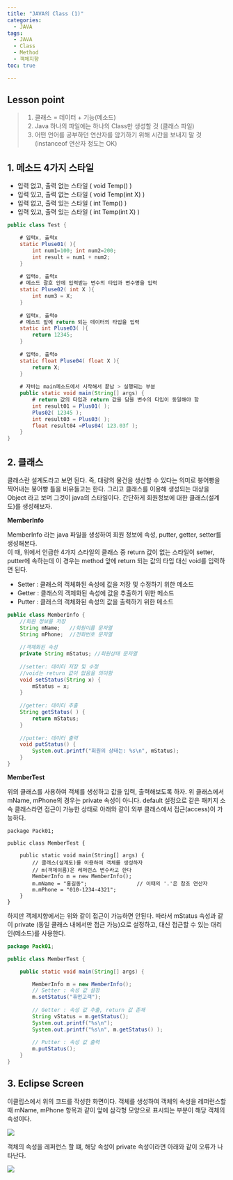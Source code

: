 ```yaml
---
title: "JAVA의 Class (1)"
categories: 
  - JAVA
tags:
  - JAVA
  - Class
  - Method
  - 객체지향
toc: true

---
```


## **Lesson point**

> 1. 클래스 = 데이터 + 기능(메소드)  
> 2. Java 하나의 파일에는 하나의 Class만 생성할 것 (클래스 파일)  
> 3. 어떤 언어를 공부하던 연산자를 암기하기 위해 시간을 보내지 말 것 (instanceof 연산자 정도는 OK)

  

## **1. 메소드 4가지 스타일**

-   입력 없고, 출력 없는 스타일 ( void Temp() )
-   입력 있고, 출력 없는 스타일 ( void Temp(int X) )
-   입력 없고, 출력 있는 스타일 ( int Temp() )
-   입력 있고, 출력 있는 스타일 ( int Temp(int X) )



```java
public class Test {

	# 입력x, 출력x
	static Pluse01( ){
		int num1=100; int num2=200;
        int result = num1 + num2;
	}
    
    # 입력o, 출력x
    # 메소드 괄호 안에 입력받는 변수의 타입과 변수명을 입력
	static Pluse02( int X ){
		int num3 = X;
	}
    
    # 입력x, 출력o
    # 메소드 앞에 return 되는 데이터의 타입을 입력
	static int Pluse03( ){
		return 12345;
	}
    
    # 입력o, 출력o
	static float Pluse04( float X ){
        return X;
	}
    
    # 자바는 main메소드에서 시작해서 끝남 > 실행되는 부분
    public static void main(String[] args) {
    	# return 값의 타입과 return 값을 담을 변수의 타입이 동일해야 함
        int result01 = Plus01( );        
        Plus02( 12345 );
        int result03 = Plus03( );
        float result04 =Plus04( 123.03f );
    }
}
```



## **2. 클래스**

클래스란 설계도라고 보면 된다. 즉, 대량의 물건을 생산할 수 있다는 의미로 붕어빵을 찍어내는 붕어빵 틀을 비유들고는 한다. 그리고 클래스를 이용해 생성되는 대상을 Object 라고 보며 그것이 java의 스타일이다. 간단하게 회원정보에 대한 클래스(설계도)를 생성해보자.



**MemberInfo**

MemberInfo 라는 java 파일을 생성하여 회원 정보에 속성, putter, getter, setter를 생성해본다.  
이 때, 위에서 언급한 4가지 스타일의 클래스 중 return 값이 없는 스타일이 setter, putter에 속하는데 이 경우는 method 앞에 return 되는 값의 타입 대신  void를 입력하면 된다.

-   Setter : 클래스의 객체화된 속성에 값을 저장 및 수정하기 위한 메소드
-   Getter : 클래스의 객체화된 속성에 값을 추출하기 위한 메소드
-   Putter : 클래스의 객체화된 속성의 값을 출력하기 위한 메소드



```java
public class MemberInfo {
	//회원 정보를 저장
	String mName;	//회원이름 문자열
	String mPhone;  //전화번호 문자열 
	
	//객체화된 속성
	private String mStatus;	//회원상태 문자열
	
	//setter: 데이터 저장 및 수정
	//void는 return 값이 없음을 의미함
	void setStatus(String x) {
		mStatus = x;
	}
	
	//getter: 데이터 추출
	String getStatus( ) {
		return mStatus;
	}
	
	//putter: 데이터 출력
 	void putStatus() {
 		System.out.printf("회원의 상태는: %s\n", mStatus);
 	}
}
```



**MemberTest**

위의 클래스를 사용하여 객체를 생성하고 값을 입력, 출력해보도록 하자. 위 클래스에서 mName, mPhone의 경우는 private 속성이 아니다. default 설정으로 같은 패키지 소속 클래스라면 접근이 가능한 상태로 아래와 같이 외부 클래스에서 접근(access)이 가능하다.

```
package Pack01;

public class MemberTest {
		
	public static void main(String[] args) {
		// 클래스(설계도)를 이용하여 객체를 생성하자
		// m(객체이름)은 레퍼런스 변수라고 한다
		MemberInfo m = new MemberInfo();	
		m.mName = "홍길동";				// 이때의 '.'은 참조 연산자
		m.mPhone = "010-1234-4321";			
	}
}
```



하지만 객체지향에서는 위와 같이 접근이 가능하면 안된다. 따라서 mStatus 속성과 같이 private (동일 클래스 내에서만 접근 가능)으로 설정하고, 대신 접근할 수 있는 대리인(메소드)를 사용한다.

```java
package Pack01;

public class MemberTest {

	public static void main(String[] args) {

		MemberInfo m = new MemberInfo();	
        // Setter : 속성 값 설정
		m.setStatus("휴먼고객");
		
        // Getter : 속성 값 추출, return 값 존재
        String vStatus = m.getStatus();
		System.out.printf("%s\n");
		System.out.printf("%s\n", m.getStatus() );
		
        // Putter : 속성 값 출력
        m.putStatus();
	}
}
```



## **3. Eclipse Screen**

이클립스에서 위의 코드를 작성한 화면이다. 객체를 생성하여 객체의 속성을 레퍼런스할 때 mName, mPhone 항목과 같이 앞에 삼각형 모양으로 표시되는 부분이 해당 객체의 속성이다.

![](https://blog.kakaocdn.net/dn/ccFESC/btrUl7S9heq/FL4Av7AnEfVi6sqO7kWNTK/img.png)

  

객체의 속성을 레퍼런스 할 떄, 해당 속성이 private 속성이라면 아래와 같이 오류가 나타난다.

![](https://blog.kakaocdn.net/dn/cOeuGx/btrUojkrNbn/tSaNpObGOx5NpPqcCkFYz1/img.png)
